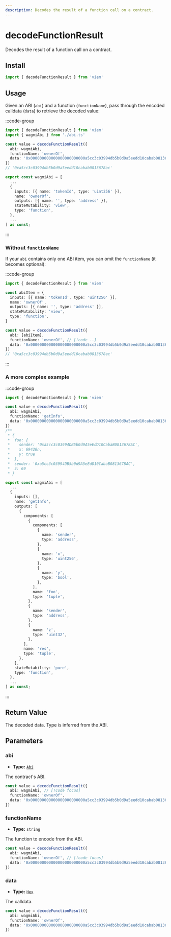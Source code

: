 ```yaml
---
description: Decodes the result of a function call on a contract.
---
```


# decodeFunctionResult

Decodes the result of a function call on a contract.

## Install

```ts
import { decodeFunctionResult } from 'viem'
```

## Usage

Given an ABI (`abi`) and a function (`functionName`), pass through the encoded calldata (`data`) to retrieve the decoded value:

:::code-group

```ts [example.ts]
import { decodeFunctionResult } from 'viem'
import { wagmiAbi } from './abi.ts'

const value = decodeFunctionResult({
  abi: wagmiAbi,
  functionName: 'ownerOf',
  data: '0x000000000000000000000000a5cc3c03994db5b0d9a5eedd10cabab0813678ac'
})
// '0xa5cc3c03994db5b0d9a5eedd10cabab0813678ac'
```

```ts [abi.ts]
export const wagmiAbi = [
  ...
  {
    inputs: [{ name: 'tokenId', type: 'uint256' }],
    name: 'ownerOf',
    outputs: [{ name: '', type: 'address' }],
    stateMutability: 'view',
    type: 'function',
  },
  ...
] as const;
```

:::

### Without `functionName`

If your `abi` contains only one ABI item, you can omit the `functionName` (it becomes optional):

:::code-group

```ts [example.ts]
import { decodeFunctionResult } from 'viem'

const abiItem = {
  inputs: [{ name: 'tokenId', type: 'uint256' }],
  name: 'ownerOf',
  outputs: [{ name: '', type: 'address' }],
  stateMutability: 'view',
  type: 'function',
}

const value = decodeFunctionResult({
  abi: [abiItem],
  functionName: 'ownerOf', // [!code --]
  data: '0x000000000000000000000000a5cc3c03994db5b0d9a5eedd10cabab0813678ac'
})
// '0xa5cc3c03994db5b0d9a5eedd10cabab0813678ac'
```

:::


### A more complex example

:::code-group

```ts [example.ts]
import { decodeFunctionResult } from 'viem'

const value = decodeFunctionResult({
  abi: wagmiAbi,
  functionName: 'getInfo',
  data: '0x000000000000000000000000a5cc3c03994db5b0d9a5eedd10cabab0813678ac0000000000000000000000000000000000000000000000000000000000010f2c0000000000000000000000000000000000000000000000000000000000000001000000000000000000000000a5cc3c03994db5b0d9a5eedd10cabab0813678ac0000000000000000000000000000000000000000000000000000000000000045'
})
/**
 * {
 *  foo: {
 *    sender: '0xa5cc3c03994DB5b0d9A5eEdD10CabaB0813678AC',
 *    x: 69420n,
 *    y: true
 *  },
 *  sender: '0xa5cc3c03994DB5b0d9A5eEdD10CabaB0813678AC',
 *  z: 69
 * }
```

```ts [abi.ts]
export const wagmiAbi = [
  ...
  {
    inputs: [],
    name: 'getInfo',
    outputs: [
      {
        components: [
          {
            components: [
              {
                name: 'sender',
                type: 'address',
              },
              {
                name: 'x',
                type: 'uint256',
              },
              {
                name: 'y',
                type: 'bool',
              },
            ],
            name: 'foo',
            type: 'tuple',
          },
          {
            name: 'sender',
            type: 'address',
          },
          {
            name: 'z',
            type: 'uint32',
          },
        ],
        name: 'res',
        type: 'tuple',
      },
    ],
    stateMutability: 'pure',
    type: 'function',
  },
  ...
] as const;
```

:::

## Return Value

The decoded data. Type is inferred from the ABI.

## Parameters

### abi

- **Type:** [`Abi`](/docs/glossary/types#abi)

The contract's ABI.

```ts
const value = decodeFunctionResult({
  abi: wagmiAbi, // [!code focus]
  functionName: 'ownerOf',
  data: '0x000000000000000000000000a5cc3c03994db5b0d9a5eedd10cabab0813678ac'
})
```

### functionName

- **Type:** `string`

The function to encode from the ABI.

```ts
const value = decodeFunctionResult({
  abi: wagmiAbi,
  functionName: 'ownerOf', // [!code focus]
  data: '0x000000000000000000000000a5cc3c03994db5b0d9a5eedd10cabab0813678ac'
})
```

### data

- **Type:** [`Hex`](/docs/glossary/types#hex)

The calldata.

```ts
const value = decodeFunctionResult({
  abi: wagmiAbi,
  functionName: 'ownerOf',
  data: '0x000000000000000000000000a5cc3c03994db5b0d9a5eedd10cabab0813678ac' // [!code focus]
})
```
